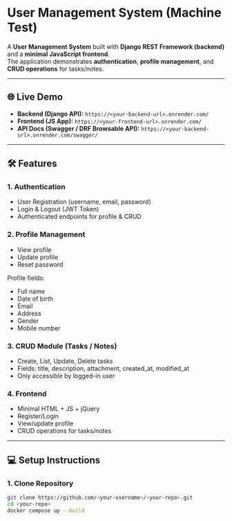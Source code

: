 # User Management System (Machine Test)

A **User Management System** built with **Django REST Framework (backend)** and a **minimal JavaScript frontend**.  
The application demonstrates **authentication**, **profile management**, and **CRUD operations** for tasks/notes.

---

## 🌐 Live Demo

- **Backend (Django API):** `https://<your-backend-url>.onrender.com/`  
- **Frontend (JS App):** `https://<your-frontend-url>.onrender.com/`  
- **API Docs (Swagger / DRF Browsable API):** `https://<your-backend-url>.onrender.com/swagger/`

---

## 🛠 Features

### 1. Authentication
- User Registration (username, email, password)
- Login & Logout (JWT Token)
- Authenticated endpoints for profile & CRUD

### 2. Profile Management
- View profile
- Update profile
- Reset password

Profile fields:
- Full name
- Date of birth
- Email
- Address
- Gender
- Mobile number

### 3. CRUD Module (Tasks / Notes)
- Create, List, Update, Delete tasks
- Fields: title, description, attachment, created_at, modified_at
- Only accessible by logged-in user

### 4. Frontend
- Minimal HTML + JS + jQuery
- Register/Login
- View/update profile
- CRUD operations for tasks/notes

---

## 💻 Setup Instructions

### 1. Clone Repository
```bash
git clone https://github.com/<your-username>/<your-repo>.git
cd <your-repo>
docker compose up --build
```
